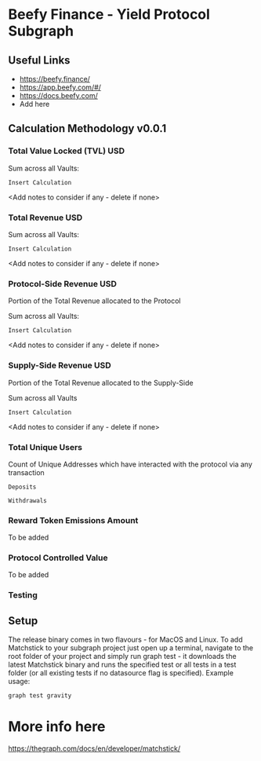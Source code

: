 # Beefy Finance - Yield Protocol Subgraph

## Useful Links

- https://beefy.finance/
- https://app.beefy.com/#/
- https://docs.beefy.com/
- Add here

## Calculation Methodology v0.0.1

### Total Value Locked (TVL) USD

Sum across all Vaults:

`Insert Calculation`

<Add notes to consider if any - delete if none>

### Total Revenue USD

Sum across all Vaults:

`Insert Calculation`

<Add notes to consider if any - delete if none>

### Protocol-Side Revenue USD

Portion of the Total Revenue allocated to the Protocol

Sum across all Vaults:

`Insert Calculation`

<Add notes to consider if any - delete if none>

### Supply-Side Revenue USD

Portion of the Total Revenue allocated to the Supply-Side

Sum across all Vaults

`Insert Calculation`

<Add notes to consider if any - delete if none>

### Total Unique Users

Count of Unique Addresses which have interacted with the protocol via any transaction

`Deposits`

`Withdrawals`

### Reward Token Emissions Amount

To be added

### Protocol Controlled Value

To be added

### Testing

## Setup

The release binary comes in two flavours - for МacOS and Linux. To add Matchstick to your subgraph project just open up a terminal, navigate to the root folder of your project and simply run graph test - it downloads the latest Matchstick binary and runs the specified test or all tests in a test folder (or all existing tests if no datasource flag is specified).
Example usage:

```
graph test gravity

```

# More info here

https://thegraph.com/docs/en/developer/matchstick/
